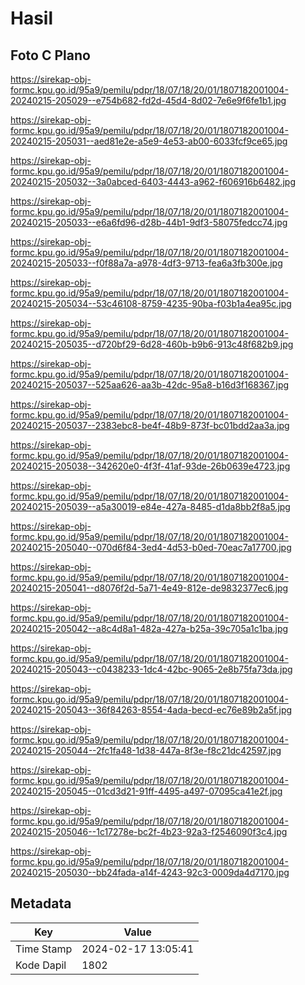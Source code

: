 # Hasil

## Foto C Plano

https://sirekap-obj-formc.kpu.go.id/95a9/pemilu/pdpr/18/07/18/20/01/1807182001004-20240215-205029--e754b682-fd2d-45d4-8d02-7e6e9f6fe1b1.jpg

https://sirekap-obj-formc.kpu.go.id/95a9/pemilu/pdpr/18/07/18/20/01/1807182001004-20240215-205031--aed81e2e-a5e9-4e53-ab00-6033fcf9ce65.jpg

https://sirekap-obj-formc.kpu.go.id/95a9/pemilu/pdpr/18/07/18/20/01/1807182001004-20240215-205032--3a0abced-6403-4443-a962-f606916b6482.jpg

https://sirekap-obj-formc.kpu.go.id/95a9/pemilu/pdpr/18/07/18/20/01/1807182001004-20240215-205033--e6a6fd96-d28b-44b1-9df3-58075fedcc74.jpg

https://sirekap-obj-formc.kpu.go.id/95a9/pemilu/pdpr/18/07/18/20/01/1807182001004-20240215-205033--f0f88a7a-a978-4df3-9713-fea6a3fb300e.jpg

https://sirekap-obj-formc.kpu.go.id/95a9/pemilu/pdpr/18/07/18/20/01/1807182001004-20240215-205034--53c46108-8759-4235-90ba-f03b1a4ea95c.jpg

https://sirekap-obj-formc.kpu.go.id/95a9/pemilu/pdpr/18/07/18/20/01/1807182001004-20240215-205035--d720bf29-6d28-460b-b9b6-913c48f682b9.jpg

https://sirekap-obj-formc.kpu.go.id/95a9/pemilu/pdpr/18/07/18/20/01/1807182001004-20240215-205037--525aa626-aa3b-42dc-95a8-b16d3f168367.jpg

https://sirekap-obj-formc.kpu.go.id/95a9/pemilu/pdpr/18/07/18/20/01/1807182001004-20240215-205037--2383ebc8-be4f-48b9-873f-bc01bdd2aa3a.jpg

https://sirekap-obj-formc.kpu.go.id/95a9/pemilu/pdpr/18/07/18/20/01/1807182001004-20240215-205038--342620e0-4f3f-41af-93de-26b0639e4723.jpg

https://sirekap-obj-formc.kpu.go.id/95a9/pemilu/pdpr/18/07/18/20/01/1807182001004-20240215-205039--a5a30019-e84e-427a-8485-d1da8bb2f8a5.jpg

https://sirekap-obj-formc.kpu.go.id/95a9/pemilu/pdpr/18/07/18/20/01/1807182001004-20240215-205040--070d6f84-3ed4-4d53-b0ed-70eac7a17700.jpg

https://sirekap-obj-formc.kpu.go.id/95a9/pemilu/pdpr/18/07/18/20/01/1807182001004-20240215-205041--d8076f2d-5a71-4e49-812e-de9832377ec6.jpg

https://sirekap-obj-formc.kpu.go.id/95a9/pemilu/pdpr/18/07/18/20/01/1807182001004-20240215-205042--a8c4d8a1-482a-427a-b25a-39c705a1c1ba.jpg

https://sirekap-obj-formc.kpu.go.id/95a9/pemilu/pdpr/18/07/18/20/01/1807182001004-20240215-205043--c0438233-1dc4-42bc-9065-2e8b75fa73da.jpg

https://sirekap-obj-formc.kpu.go.id/95a9/pemilu/pdpr/18/07/18/20/01/1807182001004-20240215-205043--36f84263-8554-4ada-becd-ec76e89b2a5f.jpg

https://sirekap-obj-formc.kpu.go.id/95a9/pemilu/pdpr/18/07/18/20/01/1807182001004-20240215-205044--2fc1fa48-1d38-447a-8f3e-f8c21dc42597.jpg

https://sirekap-obj-formc.kpu.go.id/95a9/pemilu/pdpr/18/07/18/20/01/1807182001004-20240215-205045--01cd3d21-91ff-4495-a497-07095ca41e2f.jpg

https://sirekap-obj-formc.kpu.go.id/95a9/pemilu/pdpr/18/07/18/20/01/1807182001004-20240215-205046--1c17278e-bc2f-4b23-92a3-f2546090f3c4.jpg

https://sirekap-obj-formc.kpu.go.id/95a9/pemilu/pdpr/18/07/18/20/01/1807182001004-20240215-205030--bb24fada-a14f-4243-92c3-0009da4d7170.jpg


## Metadata

| Key        | Value               |
| ---------- | ------------------- |
| Time Stamp | 2024-02-17 13:05:41 |
| Kode Dapil | 1802                |



